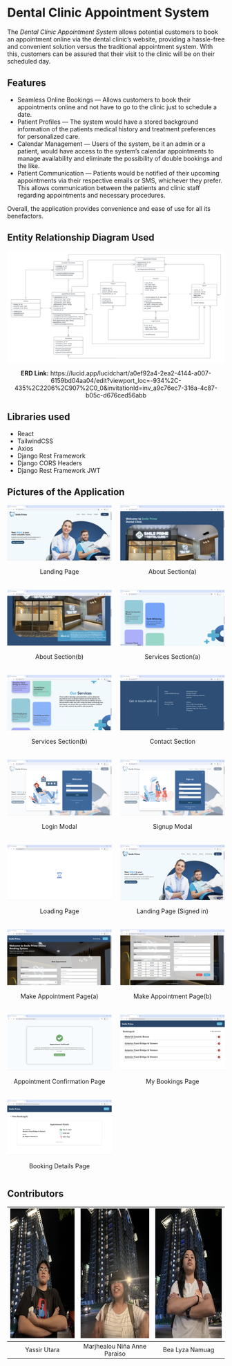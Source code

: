 # Dental Clinic Appointment System

The _Dental Clinic Appointment System_ allows potential customers to book an appointment online via the dental clinic’s website, providing a hassle-free and convenient solution versus the traditional appointment system. With this, customers can be assured that their visit to the clinic will be on their scheduled day.

## Features

* Seamless Online Bookings — Allows customers to book their appointments online and not have to go to the clinic just to schedule a date.
* Patient Profiles — The system would have a stored background information of the patients medical history and treatment preferences for personalized care.
* Calendar Management — Users of the system, be it an admin or a patient, would have access to the system’s calendar appointments to manage availability and eliminate the possibility of double bookings and the like.
* Patient Communication — Patients would be notified of their upcoming appointments via their respective emails or SMS, whichever they prefer. This allows communication between the patients and clinic staff regarding appointments and necessary procedures.

Overall, the application provides convenience and ease of use for all its benefactors.

## Entity Relationship Diagram Used
![ERD Full Stack](/assets/erd-fullstack.png)

<p align="center">
<b>ERD Link:</b> https://lucid.app/lucidchart/a0ef92a4-2ea2-4144-a007-6159bd04aa04/edit?viewport_loc=-934%2C-435%2C2206%2C907%2C0_0&invitationId=inv_a9c76ec7-316a-4c87-b05c-d676ced56abb
</p>

## Libraries used
- React
- TailwindCSS
- Axios
- Django Rest Framework
- Django CORS Headers
- Django Rest Framework JWT

## Pictures of the Application
<div style="display: grid; grid-template-columns: repeat(2, 1fr); gap: 20px;">
    <div>
        <img src="/assets/website/1.png" alt="Screenshot 1" style="width: 100%; height: auto;">
        <p style="text-align: center;">Landing Page</p>
    </div>
    <div>
        <img src="/assets/website/2a.png" alt="Screenshot 2" style="width: 100%; height: auto;">
        <p style="text-align: center;">About Section(a)</p>
    </div>
    <div>
        <img src="/assets/website/2b.png" alt="Screenshot 2" style="width: 100%; height: auto;">
        <p style="text-align: center;">About Section(b)</p>
    </div>
    <div>
        <img src="/assets/website/3a.png" alt="Screenshot 3" style="width: 100%; height: auto;">
        <p style="text-align: center;">Services Section(a)</p>
    </div>
    <div>
        <img src="/assets/website/3b.png" alt="Screenshot 3" style="width: 100%; height: auto;">
        <p style="text-align: center;">Services Section(b)</p>
    </div>
    <div>
        <img src="/assets/website/4.png" alt="Screenshot 4" style="width: 100%; height: auto;">
        <p style="text-align: center;">Contact Section</p>
    </div>
    <div>
        <img src="/assets/website/5.png" alt="Screenshot 5" style="width: 100%; height: auto;">
        <p style="text-align: center;">Login Modal</p>
    </div>
    <div>
        <img src="/assets/website/6.png" alt="Screenshot 6" style="width: 100%; height: auto;">
        <p style="text-align: center;">Signup Modal</p>
    </div>
    <div>
        <img src="/assets/website/7.png" alt="Screenshot 7" style="width: 100%; height: auto;">
        <p style="text-align: center;">Loading Page</p>
    </div>
    <div>
        <img src="/assets/website/8.png" alt="Screenshot 8" style="width: 100%; height: auto;">
        <p style="text-align: center;">Landing Page (Signed in)</p>
    </div>
    <div>
        <img src="/assets/website/9a.png" alt="Screenshot 9a" style="width: 100%; height: auto;">
        <p style="text-align: center;">Make Appointment Page(a)</p>
    </div>
    <div>
        <img src="/assets/website/9b.png" alt="Screenshot 9b" style="width: 100%; height: auto;">
        <p style="text-align: center;">Make Appointment Page(b)</p>
    </div>
    <div>
        <img src="/assets/website/10.png" alt="Screenshot 10" style="width: 100%; height: auto;">
        <p style="text-align: center;">Appointment Confirmation Page</p>
    </div>
    <div>
        <img src="/assets/website/11.png" alt="Screenshot 11" style="width: 100%; height: auto;">
        <p style="text-align: center;">My Bookings Page</p>
    </div>
    <div>
        <img src="/assets/website/12.png" alt="Screenshot 12" style="width: 100%; height: auto;">
        <p style="text-align: center;">Booking Details Page</p>
    </div>

</div>

## Contributors
| <img src="/assets/yassir.jpg" width="200" height="300"> | <img src="/assets/ninya.jpg" width="200" height="300"> | <img src="/assets/bea.jpg" width="200" height="300"> |
|:--:|:--:|:--:|
| Yassir Utara | Marjhealou Niña Anne Paraiso | Bea Lyza Namuag |
